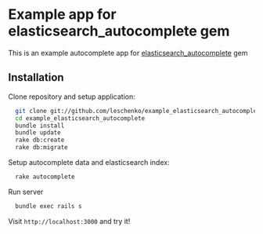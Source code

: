 # Example app for elasticsearch_autocomplete gem

This is an example autocomplete app for [elasticsearch_autocomplete](https://github.com/leschenko/elasticsearch_autocomplete) gem

## Installation

Clone repository and setup application:

```bash
  git clone git://github.com/leschenko/example_elasticsearch_autocomplete.git
  cd example_elasticsearch_autocomplete
  bundle install
  bundle update
  rake db:create
  rake db:migrate
```

Setup autocomplete data and elasticsearch index:

```bash
  rake autocomplete
```

Run server

```bash
  bundle exec rails s
```

Visit `http://localhost:3000` and try it!
